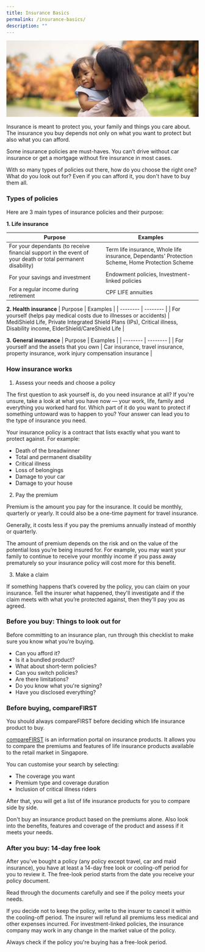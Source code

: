 ```yaml
---
title: Insurance Basics
permalink: /insurance-basics/
description: ""
---
```

![](/images/Are%20You%20Planning%20Your%20Finances/insurance-basics.jfif)

Insurance is meant to protect you, your family and things you care about. The insurance you buy depends not only on what you want to protect but also what you can afford.

Some insurance policies are must-haves. You can’t drive without car insurance or get a mortgage without fire insurance in most cases.

With so many types of policies out there, how do you choose the right one? What do you look out for? Even if you can afford it, you don't have to buy them all.

### Types of policies
Here are 3 main types of insurance policies and their purpose:

**1. Life insurance**


| Purpose | Examples | 
| -------- | -------- | 
| For your dependants (to receive financial support in the event of your death or total permanent disability)     | Term life insurance, Whole life insurance, Dependants' Protection Scheme, Home Protection Scheme     | 
| For your savings and investment     | Endowment policies, Investment-linked policies     | 
| For a regular income during retirement     | CPF LIFE annuities     | 

**2. Health insurance**
| Purpose | Examples | 
| -------- | -------- | 
| For yourself (helps pay medical costs due to illnesses or accidents)      | MediShield Life, Private Integrated Shield Plans (IPs), Critical illness, Disability income, ElderShield/CareShield Life     | 

**3. General insurance**
| Purpose | Examples | 
| -------- | -------- | 
| For yourself and the assets that you own     | Car insurance, travel insurance, property insurance, work injury compensation insurance     | 

### How insurance works

1. Assess your needs and choose a policy

The first question to ask yourself is, do you need insurance at all? If you're unsure, take a look at what you have now — your work, life, family and everything you worked hard for. Which part of it do you want to protect if something untoward was to happen to you? Your answer can lead you to the type of insurance you need.

Your insurance policy is a contract that lists exactly what you want to protect against. For example:
* Death of the breadwinner
* Total and permanent disability
* Critical illness
* Loss of belongings
* Damage to your car
* Damage to your house

2.  Pay the premium

Premium is the amount you pay for the insurance. It could be monthly, quarterly or yearly. It could also be a one-time payment for travel insurance.

Generally, it costs less if you pay the premiums annually instead of monthly or quarterly.

The amount of premium depends on the risk and on the value of the potential loss you’re being insured for. For example, you may want your family to continue to receive your monthly income if you pass away prematurely so your insurance policy will cost more for this benefit.

3. Make a claim

If something happens that’s covered by the policy, you can claim on your insurance. Tell the insurer what happened, they'll investigate and if the claim meets with what you’re protected against, then they'll pay you as agreed.

### Before you buy: Things to look out for
Before committing to an insurance plan, run through this checklist to make sure you know what you’re buying.

* Can you afford it?
* Is it a bundled product?
* What about short-term policies?
* Can you switch policies?
* Are there limitations?
* Do you know what you're signing?
* Have you disclosed everything?

### Before buying, compareFIRST
You should always compareFIRST before deciding which life insurance product to buy.

[compareFIRST](www.comparefirst.sg) is an information portal on insurance products. It allows you to compare the premiums and features of life insurance products available to the retail market in Singapore.

You can customise your search by selecting:

* The coverage you want
* Premium type and coverage duration
* Inclusion of critical illness riders

After that, you will get a list of life insurance products for you to compare side by side.

Don't buy an insurance product based on the premiums alone. Also look into the benefits, features and coverage of the product and assess if it meets your needs.

### After you buy: 14-day free look
After you've bought a policy (any policy except travel, car and maid insurance), you have at least a 14-day free look or cooling-off period for you to review it. The free-look period starts from the date you receive your policy document.

Read through the documents carefully and see if the policy meets your needs.

If you decide not to keep the policy, write to the insurer to cancel it within the cooling-off period. The insurer will refund all premiums less medical and other expenses incurred. For investment-linked policies, the insurance company may work in any change in the market value of the policy.

Always check if the policy you're buying has a free-look period.